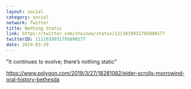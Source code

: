 ```yaml
---
layout: social
category: social
network: Twitter
title: Nothing Static
link: https://twitter.com/steinea/status/1111639931795890177
twitterID: 1111639931795890177
date: 2019-03-29
---
```


"It continues to evolve; there’s nothing static"

<https://www.polygon.com/2019/3/27/18281082/elder-scrolls-morrowind-oral-history-bethesda>
